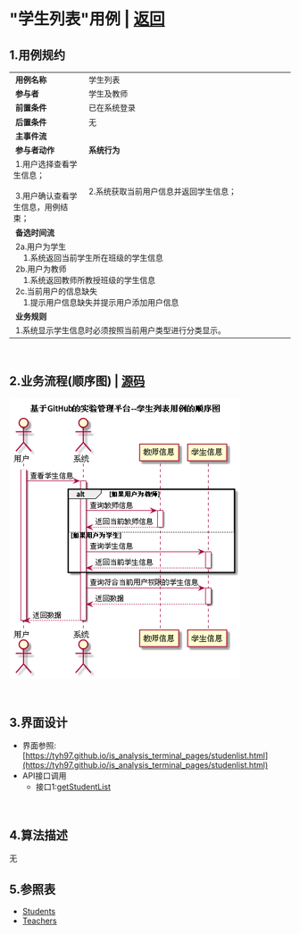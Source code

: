 # "学生列表"用例 | [返回](../README.md#6)

## 1.用例规约

<table>
    <tr>
        <td width="150"> <b>&nbsp;用例名称</b></td>
        <td colspan="2" width="700">&nbsp;学生列表</td>
    </tr>
    <tr>
        <td width="150"> <b>&nbsp;参与者</b></td>
        <td colspan="2" width="700">&nbsp;学生及教师</td>
    </tr>
    <tr>
        <td width="150"> <b>&nbsp;前置条件</b></td>
        <td colspan="2" width="700">&nbsp;已在系统登录</td>
    </tr>
    <tr>
        <td width="150"> <b>&nbsp;后置条件</b></td>
        <td colspan="2" width="700">&nbsp;无</td>
    </tr>
    <tr>
        <td colspan="3" width="200"> <b>&nbsp;主事件流</b></td>
    </tr>
    <tr>
        <td colspan="2" width="180"> <b>&nbsp;参与者动作</b></td>
        <td width="410"> <b>&nbsp;系统行为</b></td>
    </tr>
    <tr>
        <td colspan="2" width="180">
            <span>&nbsp;1.用户选择查看学生信息；</span>
            <br>
            <span>&nbsp;</span>
            <br>
            <span>&nbsp;3.用户确认查看学生信息，用例结束；</span>
        </td>
        <td width="480">
            <span>&nbsp;</span>
            <br>
            <span>&nbsp;2.系统获取当前用户信息并返回学生信息；</span>
            <br>
            <span>&nbsp;</span>
        </td>
    </tr>
    <tr>
        <td colspan="3" width="200"> <b>&nbsp;备选时间流</b></td>
    </tr>
    <tr>
        <td colspan="3" width="200">
            <span>&nbsp;2a.用户为学生</span>
            <br>
            <span>&nbsp;&emsp;1.系统返回当前学生所在班级的学生信息</span>
            <br>
            <span>&nbsp;2b.用户为教师</span>
            <br>
            <span>&nbsp;&emsp;1.系统返回教师所教授班级的学生信息</span>
            <br>
            <span>&nbsp;2c.当前用户的信息缺失</span>
            <br>
            <span>&nbsp;&emsp;1.提示用户信息缺失并提示用户添加用户信息</span>
        </td>
    </tr>
    <tr>
        <td colspan="3" width="200"> <b>&nbsp;业务规则</b></td>
    </tr>
    <tr>
        <td colspan="3" width="200">
            <span>&nbsp;1.系统显示学生信息时必须按照当前用户类型进行分类显示。</span>
        </td>
    </tr>
</table>

<br>

## 2.业务流程(顺序图) | [源码](../puml/AllStudentList.puml)
![img](../picture/AllStudentListSe.png)

<br>

## 3.界面设计
* 界面参照:[https://tyh97.github.io/is_analysis_terminal_pages/studenlist.html](https://tyh97.github.io/is_analysis_terminal_pages/studenlist.html)
* API接口调用
    * 接口1:[getStudentList](../interface/GetStudentListInter.md)
    
    
<br>

## 4.算法描述
无

## 5.参照表
* [Students](../Markdown/DataBase.md#students学生表)
* [Teachers](../Markdown/DataBase.md#teachers教师表)
